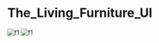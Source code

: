 # The_Living_Furniture_UI

![f1](https://ia.wampi.ru/2022/03/02/IZOBRAZENIE_2022-03-02_014644.png)
![f1](https://ie.wampi.ru/2022/03/08/IZOBRAZENIE_2022-03-08_024638.png)

